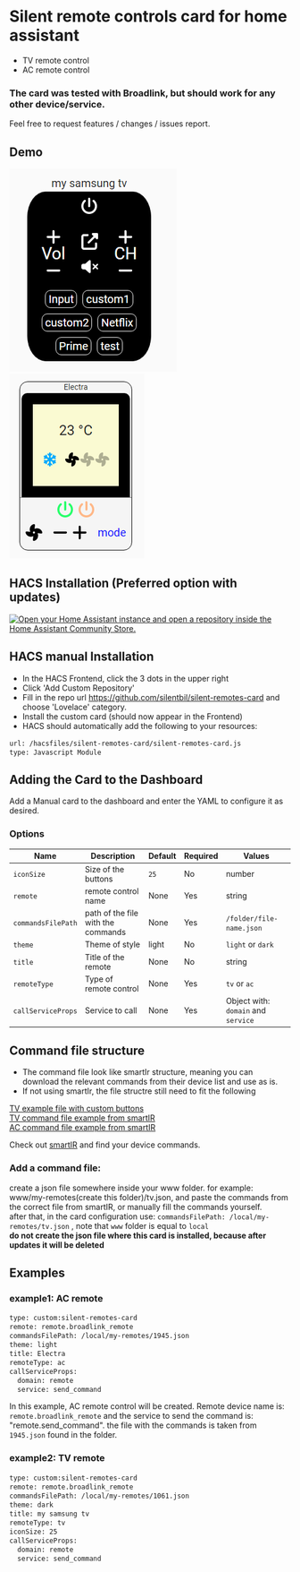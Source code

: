 # Silent remote controls card for home assistant
* TV remote control
* AC remote control

### The card was tested with Broadlink, but should work for any other device/service.
Feel free to request features / changes / issues report.
## Demo

![remoteBell-modified](https://github.com/silentbil/silent-remotes-card/blob/main/demo1.png)
![remoteBell-modified](https://github.com/silentbil/silent-remotes-card/blob/main/demo2.png)


## HACS Installation (Preferred option with updates)

<a href="https://my.home-assistant.io/redirect/hacs_repository/?owner=silentbil&repository=silent-remotes-card&category=plugin" target="_blank"><img src="https://my.home-assistant.io/badges/hacs_repository.svg" alt="Open your Home Assistant instance and open a repository inside the Home Assistant Community Store." /></a>

## HACS manual Installation 
 - In the HACS Frontend, click the 3 dots in the upper right
 - Click 'Add Custom Repository'
 - Fill in the repo url https://github.com/silentbil/silent-remotes-card and choose 'Lovelace' category.
 - Install the custom card (should now appear in the Frontend)
 - HACS should automatically add the following to your resources:
```
url: /hacsfiles/silent-remotes-card/silent-remotes-card.js
type: Javascript Module
```

## Adding the Card to the Dashboard
Add a Manual card to the dashboard and enter the YAML to configure it as desired.

### Options
| Name | Description | Default | Required |  Values |
| --- | --- | --- | --- | --- |
| `iconSize` | Size of the buttons | `25` | No  | number|
| `remote` | remote control name | None | Yes | string |
| `commandsFilePath` | path of the file with the commands | None | Yes | `/folder/file-name.json` |
| `theme` | Theme of style | light | No | `light` or `dark` |
| `title` | Title of the remote | None | No |  string |
| `remoteType` | Type of remote control | None | Yes |  `tv` or `ac`  |
| `callServiceProps` | Service to call | None | Yes |  Object with: `domain` and `service`  |

## Command file structure

* The command file look like smartIr structure, meaning you can download the relevant commands from their device list and use as is.
* If not using smartIr, the file structre still need to fit the following

[TV example file with custom buttons](https://github.com/silentbil/silent-remotes-card/blob/main/command-examples/tv-command-example.json)<br />
[TV command file example from smartIR](https://github.com/smartHomeHub/SmartIR/blob/master/codes/media_player/1060.json)<br />
[AC command file example from smartIR](https://github.com/smartHomeHub/SmartIR/blob/master/codes/climate/1943.json)<br />


Check out [smartIR](https://github.com/smartHomeHub/SmartIR) and find your device commands.

### Add a command file:
create a json file somewhere inside your www folder. for example: www/my-remotes(create this folder)/tv.json, and paste the commands from the correct file from smartIR, or manually fill the commands yourself.</br>
after that, in the card configuration use: ``commandsFilePath: /local/my-remotes/tv.json`` , note that ``www`` folder is equal to ``local``
</br>**do not create the json file where this card is installed, because after updates it will be deleted**
## Examples
### example1: AC remote

```
type: custom:silent-remotes-card
remote: remote.broadlink_remote
commandsFilePath: /local/my-remotes/1945.json
theme: light
title: Electra
remoteType: ac
callServiceProps:
  domain: remote
  service: send_command
```
In this example, AC remote control will be created.
Remote device name is: `remote.broadlink_remote` and the service to send the command is: "remote.send_command".
the file with the commands is taken from `1945.json` found in the folder.

### example2: TV remote

```
type: custom:silent-remotes-card
remote: remote.broadlink_remote
commandsFilePath: /local/my-remotes/1061.json
theme: dark
title: my samsung tv
remoteType: tv
iconSize: 25
callServiceProps:
  domain: remote
  service: send_command
```
